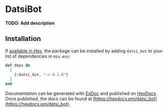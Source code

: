 # DatsiBot

**TODO: Add description**

## Installation

If [available in Hex](https://hex.pm/docs/publish), the package can be installed
by adding `datsi_bot` to your list of dependencies in `mix.exs`:

```elixir
def deps do
  [
    {:datsi_bot, "~> 0.1.0"}
  ]
end
```

Documentation can be generated with [ExDoc](https://github.com/elixir-lang/ex_doc)
and published on [HexDocs](https://hexdocs.pm). Once published, the docs can
be found at [https://hexdocs.pm/datsi_bot](https://hexdocs.pm/datsi_bot).

